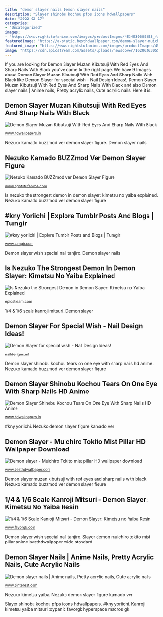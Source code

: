 ```yaml
---
title: "demon slayer nails Demon slayer nails"
description: "Slayer shinobu kochou pfps icons hdwallpapers"
date: "2022-02-17"
categories:
- "Uncategorized"
images:
- "https://www.rightstufanime.com/images/productImages/4534530888853_figure-nezuko-kamado-buzzmod-ver-demon-slayer-figure-altf.jpg"
featuredImage: "https://a-static.besthdwallpaper.com/demon-slayer-muichiro-tokito-mist-pillar-wallpaper-1280x768-42574_13.jpg"
featured_image: "https://www.rightstufanime.com/images/productImages/4534530888853_figure-nezuko-kamado-buzzmod-ver-demon-slayer-figure-altf.jpg"
image: "https://cdn.epicstream.com/assets/uploads/newscover/1620636305Screen_Shot_2021-05-10_at_4.42_.42_PM_.png"
---
```


If you are looking for Demon Slayer Muzan Kibutsuji With Red Eyes And Sharp Nails With Black you've came to the right page. We have 9 Images about Demon Slayer Muzan Kibutsuji With Red Eyes And Sharp Nails With Black like Demon Slayer for special wish - Nail Design Ideas!, Demon Slayer Muzan Kibutsuji With Red Eyes And Sharp Nails With Black and also Demon slayer nails | Anime nails, Pretty acrylic nails, Cute acrylic nails. Here it is:

## Demon Slayer Muzan Kibutsuji With Red Eyes And Sharp Nails With Black

![Demon Slayer Muzan Kibutsuji With Red Eyes And Sharp Nails With Black](https://www.hdwallpapers.in/download/demon_slayer_muzan_kibutsuji_with_red_eyes_and_sharp_nails_with_black_background_and_red_fire_hd_anime-1366x768.jpg "1/4 &amp; 1/6 scale kanroji mitsuri")

<small>www.hdwallpapers.in</small>

Nezuko kamado buzzmod ver demon slayer figure. Demon slayer nails

## Nezuko Kamado BUZZmod Ver Demon Slayer Figure

![Nezuko Kamado BUZZmod ver Demon Slayer Figure](https://www.rightstufanime.com/images/productImages/4534530888853_figure-nezuko-kamado-buzzmod-ver-demon-slayer-figure-altf.jpg "Yoriichi kny tanjiro daki demon kamado slayer manga text tsugikuni")

<small>www.rightstufanime.com</small>

Is nezuko the strongest demon in demon slayer: kimetsu no yaiba explained. Nezuko kamado buzzmod ver demon slayer figure

## #kny Yoriichi | Explore Tumblr Posts And Blogs | Tumgir

![#kny yoriichi | Explore Tumblr Posts and Blogs | Tumgir](https://64.media.tumblr.com/81ae1402fdde8d3effe907d0636245eb/d240d246b860d776-bb/s640x960/b866894bf1e0baa7c0fd63b973151710cad60e6e.jpg "Demon slayer wish special nail tanjiro")

<small>www.tumgir.com</small>

Demon slayer wish special nail tanjiro. Demon slayer nails

## Is Nezuko The Strongest Demon In Demon Slayer: Kimetsu No Yaiba Explained

![Is Nezuko the Strongest Demon in Demon Slayer: Kimetsu no Yaiba Explained](https://cdn.epicstream.com/assets/uploads/newscover/1620636305Screen_Shot_2021-05-10_at_4.42_.42_PM_.png "Kanroji kimetsu yaiba mitsuri toypanic favorgk hyperspace macros gk")

<small>epicstream.com</small>

1/4 &amp; 1/6 scale kanroji mitsuri. Demon slayer

## Demon Slayer For Special Wish - Nail Design Ideas!

![Demon Slayer for special wish - Nail Design Ideas!](https://naildesigns.ml/wp-content/uploads/2020/05/Demon-Slayer-for-special-wish.jpeg "1/4 &amp; 1/6 scale kanroji mitsuri")

<small>naildesigns.ml</small>

Demon slayer shinobu kochou tears on one eye with sharp nails hd anime. Nezuko kamado buzzmod ver demon slayer figure

## Demon Slayer Shinobu Kochou Tears On One Eye With Sharp Nails HD Anime

![Demon Slayer Shinobu Kochou Tears On One Eye With Sharp Nails HD Anime](https://www.hdwallpapers.in/download/demon_slayer_shinobu_kochou_tears_on_one_eye_with_sharp_nails_hd_anime-1600x900.jpg "Demon slayer wish special nail tanjiro")

<small>www.hdwallpapers.in</small>

#kny yoriichi. Nezuko demon slayer figure kamado ver

## Demon Slayer - Muichiro Tokito Mist Pillar HD Wallpaper Download

![Demon slayer - Muichiro Tokito mist pillar HD wallpaper download](https://a-static.besthdwallpaper.com/demon-slayer-muichiro-tokito-mist-pillar-wallpaper-1280x768-42574_13.jpg "#kny yoriichi")

<small>www.besthdwallpaper.com</small>

Demon slayer muzan kibutsuji with red eyes and sharp nails with black. Nezuko kamado buzzmod ver demon slayer figure

## 1/4 &amp; 1/6 Scale Kanroji Mitsuri - Demon Slayer: Kimetsu No Yaiba Resin

![1/4 &amp; 1/6 Scale Kanroji Mitsuri - Demon Slayer: Kimetsu no Yaiba Resin](https://cdn.shopify.com/s/files/1/0268/1031/8896/products/20200602155457_1024x1024@2x.jpg?v=1591478637 "Demon slayer wish special nail tanjiro")

<small>www.favorgk.com</small>

Demon slayer wish special nail tanjiro. Slayer demon muichiro tokito mist pillar anime besthdwallpaper wide standard

## Demon Slayer Nails | Anime Nails, Pretty Acrylic Nails, Cute Acrylic Nails

![Demon slayer nails | Anime nails, Pretty acrylic nails, Cute acrylic nails](https://i.pinimg.com/736x/2f/1f/27/2f1f27b86f2ebb639349042c2fbc791d.jpg "Demon slayer muzan kibutsuji with red eyes and sharp nails with black")

<small>www.pinterest.com</small>

Nezuko kimetsu yaiba. Nezuko demon slayer figure kamado ver

Slayer shinobu kochou pfps icons hdwallpapers. #kny yoriichi. Kanroji kimetsu yaiba mitsuri toypanic favorgk hyperspace macros gk
